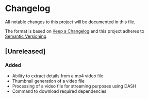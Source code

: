 # Changelog

All notable changes to this project will be documented in this file.

The format is based on [Keep a Changelog](http://keepachangelog.com/en/0.3.0/) 
and this project adheres to [Semantic Versioning](http://semver.org/).

## [Unreleased]

### Added 

- Ability to extract details from a mp4 video file
- Thumbnail generation of a video file
- Processing of a video file for streaming purposes using DASH
- Command to download required dependencies
